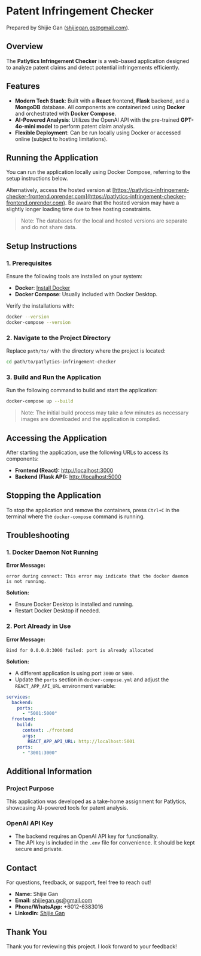 # Patent Infringement Checker

Prepared by Shijie Gan (shijiegan.gs@gmail.com).

## Overview

The **Patlytics Infringement Checker** is a web-based application designed to analyze patent claims and detect potential infringements efficiently.

## Features

- **Modern Tech Stack**: Built with a **React** frontend, **Flask** backend, and a **MongoDB** database. All components are containerized using **Docker** and orchestrated with **Docker Compose**.
- **AI-Powered Analysis**: Utilizes the OpenAI API with the pre-trained **GPT-4o-mini model** to perform patent claim analysis.
- **Flexible Deployment**: Can be run locally using Docker or accessed online (subject to hosting limitations).

## Running the Application

You can run the application locally using Docker Compose, referring to the setup instructions below.

Alternatively, access the hosted version at [https://patlytics-infringement-checker-frontend.onrender.com](https://patlytics-infringement-checker-frontend.onrender.com). Be aware that the hosted version may have a slightly longer loading time due to free hosting constraints.

> Note: The databases for the local and hosted versions are separate and do not share data.

## Setup Instructions

### 1. Prerequisites

Ensure the following tools are installed on your system:

- **Docker**: [Install Docker](https://docs.docker.com/get-docker/)
- **Docker Compose**: Usually included with Docker Desktop.

Verify the installations with:

```bash
docker --version
docker-compose --version
```

### 2. Navigate to the Project Directory

Replace `path/to/` with the directory where the project is located:

```bash
cd path/to/patlytics-infringement-checker
```

### 3. Build and Run the Application

Run the following command to build and start the application:

```bash
docker-compose up --build
```

> Note: The initial build process may take a few minutes as necessary images are downloaded and the application is compiled.

## Accessing the Application

After starting the application, use the following URLs to access its components:

- **Frontend (React):** [http://localhost:3000](http://localhost:3000)
- **Backend (Flask API):** [http://localhost:5000](http://localhost:5000)

## Stopping the Application

To stop the application and remove the containers, press `Ctrl+C` in the terminal where the `docker-compose` command is running.

## Troubleshooting

### 1. Docker Daemon Not Running

**Error Message:**

```plaintext
error during connect: This error may indicate that the docker daemon is not running.
```

**Solution:**

- Ensure Docker Desktop is installed and running.
- Restart Docker Desktop if needed.

### 2. Port Already in Use

**Error Message:**

```plaintext
Bind for 0.0.0.0:3000 failed: port is already allocated
```

**Solution:**

- A different application is using port `3000` or `5000`.
- Update the `ports` section in `docker-compose.yml` and adjust the `REACT_APP_API_URL` environment variable:

```yaml
services:
  backend:
    ports:
      - "5001:5000"
  frontend:
    build:
      context: ./frontend
      args:
        REACT_APP_API_URL: http://localhost:5001
    ports:
      - "3001:3000"
```

## Additional Information

### Project Purpose

This application was developed as a take-home assignment for Patlytics, showcasing AI-powered tools for patent analysis.

### OpenAI API Key

- The backend requires an OpenAI API key for functionality.
- The API key is included in the `.env` file for convenience. It should be kept secure and private.

## Contact

For questions, feedback, or support, feel free to reach out!

- **Name:** Shijie Gan
- **Email:** [shijiegan.gs@gmail.com](mailto:shijiegan.gs@gmail.com)
- **Phone/WhatsApp:** +6012-6383016
- **LinkedIn:** [Shijie Gan](https://www.linkedin.com/in/shijie-gan-968926197/)

## Thank You

Thank you for reviewing this project. I look forward to your feedback!
